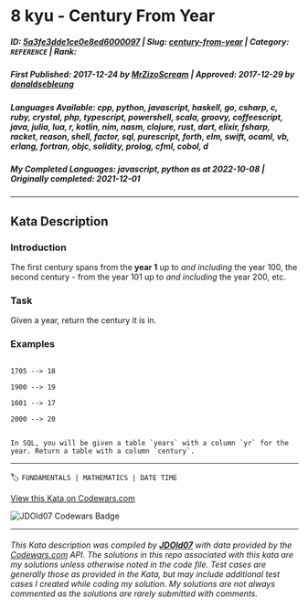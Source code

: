 # 8 kyu - Century From Year

##### **ID**: [5a3fe3dde1ce0e8ed6000097](https://www.codewars.com/kata/5a3fe3dde1ce0e8ed6000097) | **Slug**: [century-from-year](https://www.codewars.com/kata/5a3fe3dde1ce0e8ed6000097) | **Category**: `REFERENCE` | **Rank**: <span style="color:white">8 kyu</span>

##### **First Published**: 2017-12-24 ***by*** [MrZizoScream](https://www.codewars.com/users/MrZizoScream) | **Approved**: 2017-12-29 ***by*** [donaldsebleung](https://www.codewars.com/users/donaldsebleung)

##### **Languages Available**: cpp, python, javascript, haskell, go, csharp, c, ruby, crystal, php, typescript, powershell, scala, groovy, coffeescript, java, julia, lua, r, kotlin, nim, nasm, clojure, rust, dart, elixir, fsharp, racket, reason, shell, factor, sql, purescript, forth, elm, swift, ocaml, vb, erlang, fortran, objc, solidity, prolog, cfml, cobol, d

##### **My Completed Languages**: javascript, python ***as at*** 2022-10-08 | **Originally completed**: 2021-12-01

---

## Kata Description


### Introduction



The first century spans from the **year 1** up to *and including* the year 100, the second century - from the year 101 up to *and including* the year 200, etc.





### Task



Given a year, return the century it is in.





### Examples



```

1705 --> 18

1900 --> 19

1601 --> 17

2000 --> 20

```



```if:sql

In SQL, you will be given a table `years` with a column `yr` for the year. Return a table with a column `century`.

```





---


🏷 `FUNDAMENTALS | MATHEMATICS | DATE TIME`


[View this Kata on Codewars.com](https://www.codewars.com/kata/5a3fe3dde1ce0e8ed6000097)

![](https://www.codewars.com/users/jdold07/badges/large "JDOld07 Codewars Badge")

---

###### *This Kata description was compiled by [**JDOld07**](https://tpstech.dev) with data provided by the [Codewars.com](https://www.codewars.com) API.  The solutions in this repo associated with this kata are my solutions unless otherwise noted in the code file.  Test cases are generally those as provided in the Kata, but may include additional test cases I created while coding my solution.  My solutions are not always commented as the solutions are rarely submitted with comments.*
